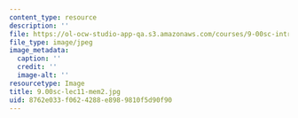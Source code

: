 ```yaml
---
content_type: resource
description: ''
file: https://ol-ocw-studio-app-qa.s3.amazonaws.com/courses/9-00sc-introduction-to-psychology-fall-2011/8762e033f0624288e8989810f5d90f90_9.00sc-lec11-mem2.jpg
file_type: image/jpeg
image_metadata:
  caption: ''
  credit: ''
  image-alt: ''
resourcetype: Image
title: 9.00sc-lec11-mem2.jpg
uid: 8762e033-f062-4288-e898-9810f5d90f90
---
```

